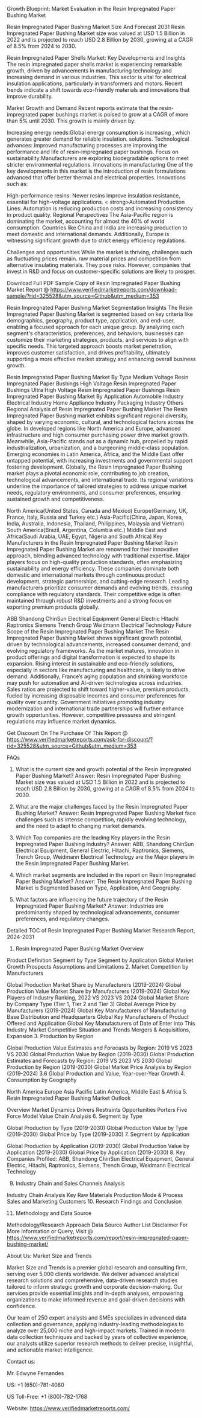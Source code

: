 Growth Blueprint: Market Evaluation in the Resin Impregnated Paper Bushing Market


Resin Impregnated Paper Bushing Market Size And Forecast 2031
Resin Impregnated Paper Bushing Market size was valued at USD 1.5 Billion in 2022 and is projected to reach USD 2.8 Billion by 2030, growing at a CAGR of 8.5% from 2024 to 2030.

Resin Impregnated Paper Shells Market: Key Developments and Insights
The resin impregnated paper shells market is experiencing remarkable growth, driven by advancements in manufacturing technology and increasing demand in various industries. This sector is vital for electrical insulation applications, particularly in transformers and motors. Recent trends indicate a shift towards eco-friendly materials and innovations that improve durability.

Market Growth and Demand
Recent reports estimate that the resin-impregnated paper bushings market is poised to grow at a CAGR of more than 5% until 2030. This growth is mainly driven by:

Increasing energy needs:Global energy consumption is increasing , which generates greater demand for reliable insulation. solutions.
Technological advances: Improved manufacturing processes are improving the performance and life of resin-impregnated paper bushings.
Focus on sustainability:Manufacturers are exploring biodegradable options to meet stricter environmental regulations.
Innovations in manufacturing
One of the key developments in this market is the introduction of resin formulations advanced that offer better thermal and electrical properties. Innovations such as:

High-performance resins: Newer resins improve insulation resistance, essential for high-voltage applications.
< strong>Automated Production Lines: Automation is reducing production costs and increasing consistency in product quality.
Regional Perspectives
The Asia-Pacific region is dominating the market, accounting for almost the 40% of world consumption. Countries like China and India are increasing production to meet domestic and international demands. Additionally, Europe is witnessing significant growth due to strict energy efficiency regulations.

Challenges and opportunities
While the market is thriving, challenges such as fluctuating prices remain. raw material prices and competition from alternative insulating materials. They pose risks. However, companies that invest in R&D and focus on customer-specific solutions are likely to prosper.

Download Full PDF Sample Copy of Resin Impregnated Paper Bushing Market Report @ https://www.verifiedmarketreports.com/download-sample/?rid=325528&utm_source=Github&utm_medium=353

Resin Impregnated Paper Bushing Market Segmentation Insights
The Resin Impregnated Paper Bushing Market is segmented based on key criteria like demographics, geography, product type, application, and end-user, enabling a focused approach for each unique group. By analyzing each segment's characteristics, preferences, and behaviors, businesses can customize their marketing strategies, products, and services to align with specific needs. This targeted approach boosts market penetration, improves customer satisfaction, and drives profitability, ultimately supporting a more effective market strategy and enhancing overall business growth.

Resin Impregnated Paper Bushing Market By Type
Medium Voltage Resin Impregnated Paper Bushings
High Voltage Resin Impregnated Paper Bushings
Ultra High Voltage Resin Impregnated Paper Bushings
Resin Impregnated Paper Bushing Market By Application
Automobile Industry
Electrical Industry
Home Appliance Industry
Packaging Industry
Others
Regional Analysis of Resin Impregnated Paper Bushing Market
The Resin Impregnated Paper Bushing market exhibits significant regional diversity, shaped by varying economic, cultural, and technological factors across the globe. In developed regions like North America and Europe, advanced infrastructure and high consumer purchasing power drive market growth. Meanwhile, Asia-Pacific stands out as a dynamic hub, propelled by rapid industrialization, urbanization, and a burgeoning middle-class population. Emerging economies in Latin America, Africa, and the Middle East offer untapped potential, with increasing investments and governmental support fostering development. Globally, the Resin Impregnated Paper Bushing market plays a pivotal economic role, contributing to job creation, technological advancements, and international trade. Its regional variations underline the importance of tailored strategies to address unique market needs, regulatory environments, and consumer preferences, ensuring sustained growth and competitiveness.

North America(United States, Canada and Mexico)
Europe(Germany, UK, France, Italy, Russia and Turkey etc.)
Asia-Pacific(China, Japan, Korea, India, Australia, Indonesia, Thailand, Philippines, Malaysia and Vietnam)
South America(Brazil, Argentina, Columbia etc.)
Middle East and Africa(Saudi Arabia, UAE, Egypt, Nigeria and South Africa)
Key Manufacturers in the Resin Impregnated Paper Bushing Market
Resin Impregnated Paper Bushing Market are renowned for their innovative approach, blending advanced technology with traditional expertise. Major players focus on high-quality production standards, often emphasizing sustainability and energy efficiency. These companies dominate both domestic and international markets through continuous product development, strategic partnerships, and cutting-edge research. Leading manufacturers prioritize consumer demands and evolving trends, ensuring compliance with regulatory standards. Their competitive edge is often maintained through robust R&D investments and a strong focus on exporting premium products globally.

ABB
Shandong ChinSun Electrical Equipment
General Electric
Hitachi
Raptronics
Siemens
Trench Group
Weidmann Electrical Technology
Future Scope of the Resin Impregnated Paper Bushing Market
The Resin Impregnated Paper Bushing Market shows significant growth potential, driven by technological advancements, increased consumer demand, and evolving regulatory frameworks. As the market matures, innovation in product offerings and digital transformation is expected to shape its expansion. Rising interest in sustainable and eco-friendly solutions, especially in sectors like manufacturing and healthcare, is likely to drive demand. Additionally, France’s aging population and shrinking workforce may push for automation and AI-driven technologies across industries. Sales ratios are projected to shift toward higher-value, premium products, fueled by increasing disposable incomes and consumer preferences for quality over quantity. Government initiatives promoting industry modernization and international trade partnerships will further enhance growth opportunities. However, competitive pressures and stringent regulations may influence market dynamics.

Get Discount On The Purchase Of This Report @ https://www.verifiedmarketreports.com/ask-for-discount/?rid=325528&utm_source=Github&utm_medium=353

FAQs
1. What is the current size and growth potential of the Resin Impregnated Paper Bushing Market?
Answer: Resin Impregnated Paper Bushing Market size was valued at USD 1.5 Billion in 2022 and is projected to reach USD 2.8 Billion by 2030, growing at a CAGR of 8.5% from 2024 to 2030.

2. What are the major challenges faced by the Resin Impregnated Paper Bushing Market?
Answer: Resin Impregnated Paper Bushing Market face challenges such as intense competition, rapidly evolving technology, and the need to adapt to changing market demands.

3. Which Top companies are the leading Key players in the Resin Impregnated Paper Bushing Industry?
Answer: ABB, Shandong ChinSun Electrical Equipment, General Electric, Hitachi, Raptronics, Siemens, Trench Group, Weidmann Electrical Technology are the Major players in the Resin Impregnated Paper Bushing Market.

4. Which market segments are included in the report on Resin Impregnated Paper Bushing Market?
Answer: The Resin Impregnated Paper Bushing Market is Segmented based on Type, Application, And Geography.

5. What factors are influencing the future trajectory of the Resin Impregnated Paper Bushing Market?
Answer: Industries are predominantly shaped by technological advancements, consumer preferences, and regulatory changes.

Detailed TOC of Resin Impregnated Paper Bushing Market Research Report, 2024-2031
1. Resin Impregnated Paper Bushing Market Overview

Product Definition
Segment by Type
Segment by Application
Global Market Growth Prospects
Assumptions and Limitations
2. Market Competition by Manufacturers

Global Production Market Share by Manufacturers (2019-2024)
Global Production Value Market Share by Manufacturers (2019-2024)
Global Key Players of Industry Ranking, 2022 VS 2023 VS 2024
Global Market Share by Company Type (Tier 1, Tier 2 and Tier 3)
Global Average Price by Manufacturers (2019-2024)
Global Key Manufacturers of Manufacturing Base Distribution and Headquarters
Global Key Manufacturers of Product Offered and Application
Global Key Manufacturers of Date of Enter into This Industry
Market Competitive Situation and Trends
Mergers & Acquisitions, Expansion
3. Production by Region

Global Production Value Estimates and Forecasts by Region: 2019 VS 2023 VS 2030
Global Production Value by Region (2019-2030)
Global Production Estimates and Forecasts by Region: 2019 VS 2023 VS 2030
Global Production by Region (2019-2030)
Global Market Price Analysis by Region (2019-2024) 3.6 Global Production and Value, Year-over-Year Growth
4. Consumption by Geography

North America
Europe
Asia Pacific
Latin America, Middle East & Africa
5. Resin Impregnated Paper Bushing Market Outlook

Overview
Market Dynamics
Drivers
Restraints
Opportunities
Porters Five Force Model
Value Chain Analysis 
6. Segment by Type

Global Production by Type (2019-2030)
Global Production Value by Type (2019-2030)
Global Price by Type (2019-2030)
7. Segment by Application

Global Production by Application (2019-2030)
Global Production Value by Application (2019-2030)
Global Price by Application (2019-2030)
8. Key Companies Profiled: ABB, Shandong ChinSun Electrical Equipment, General Electric, Hitachi, Raptronics, Siemens, Trench Group, Weidmann Electrical Technology

9. Industry Chain and Sales Channels Analysis

Industry Chain Analysis
Key Raw Materials
Production Mode & Process
Sales and Marketing
Customers
10. Research Findings and Conclusion

11. Methodology and Data Source

Methodology/Research Approach
Data Source
Author List
Disclaimer
For More Information or Query, Visit @ https://www.verifiedmarketreports.com/report/resin-impregnated-paper-bushing-market/

About Us: Market Size and Trends

Market Size and Trends is a premier global research and consulting firm, serving over 5,000 clients worldwide. We deliver advanced analytical research solutions and comprehensive, data-driven research studies tailored to inform strategic growth and corporate decision-making. Our services provide essential insights and in-depth analyses, empowering organizations to make informed revenue and goal-driven decisions with confidence.

Our team of 250 expert analysts and SMEs specializes in advanced data collection and governance, applying industry-leading methodologies to analyze over 25,000 niche and high-impact markets. Trained in modern data collection techniques and backed by years of collective experience, our analysts utilize superior research methods to deliver precise, insightful, and actionable market intelligence.

Contact us:

Mr. Edwyne Fernandes

US: +1 (650)-781-4080

US Toll-Free: +1 (800)-782-1768

Website: https://www.verifiedmarketreports.com/
